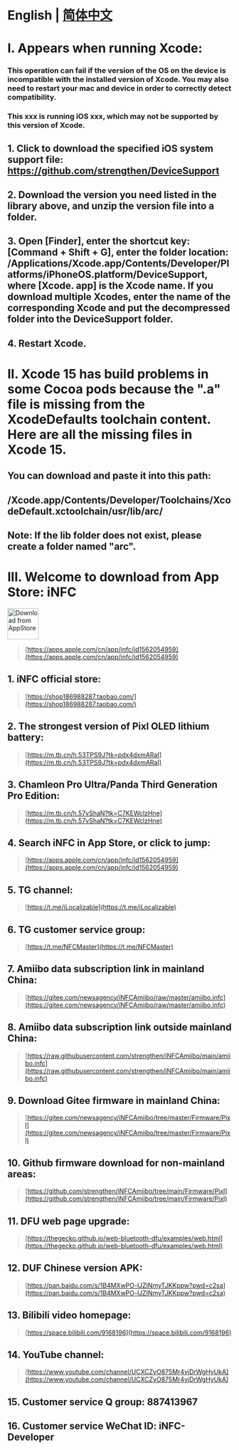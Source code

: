 # English | [简体中文](./README-CN.md)

# I. Appears when running Xcode:
### This operation can fail if the version of the OS on the device is incompatible with the installed version of Xcode. You may also need to restart your mac and device in order to correctly detect compatibility.
### This xxx is running iOS xxx, which may not be supported by this version of Xcode.
## 1. Click to download the specified iOS system support file: https://github.com/strengthen/DeviceSupport
## 2. Download the version you need listed in the library above, and unzip the version file into a folder.
## 3. Open [Finder], enter the shortcut key: [Command + Shift + G], enter the folder location: /Applications/Xcode.app/Contents/Developer/Platforms/iPhoneOS.platform/DeviceSupport, where [Xcode. app] is the Xcode name. If you download multiple Xcodes, enter the name of the corresponding Xcode and put the decompressed folder into the DeviceSupport folder.
## 4. Restart Xcode.

# II. Xcode 15 has build problems in some Cocoa pods because the ".a" file is missing from the XcodeDefaults toolchain content. Here are all the missing files in Xcode 15.
## You can download and paste it into this path:
## /Xcode.app/Contents/Developer/Toolchains/XcodeDefault.xctoolchain/usr/lib/arc/
## Note: If the lib folder does not exist, please create a folder named "arc".

# III. Welcome to download from App Store: iNFC
<a href='https://apps.apple.com/cn/app/infc/id1562054959'><img height='70' alt='Download from AppStore' src='https://img.whalenas.com:283/image/202207141215375.png' /></a>
> [https://apps.apple.com/cn/app/infc/id1562054959](https://apps.apple.com/cn/app/infc/id1562054959)
## 1. iNFC official store:
> [https://shop186988287.taobao.com/](https://shop186988287.taobao.com/)
## 2. The strongest version of Pixl OLED lithium battery:
> [https://m.tb.cn/h.53TPS9J?tk=pdx4dxmARaI](https://m.tb.cn/h.53TPS9J?tk=pdx4dxmARaI)
## 3. Chamleon Pro Ultra/Panda Third Generation Pro Edition:
> [https://m.tb.cn/h.57vShaN?tk=C7KEWclzHne](https://m.tb.cn/h.57vShaN?tk=C7KEWclzHne)
## 4. Search iNFC in App Store, or click to jump:
> [https://apps.apple.com/cn/app/infc/id1562054959](https://apps.apple.com/cn/app/infc/id1562054959)
## 5. TG channel:
> [https://t.me/iLocalizable](https://t.me/iLocalizable)
## 6. TG customer service group:
> [https://t.me/NFCMaster](https://t.me/NFCMaster)
## 7. Amiibo data subscription link in mainland China:
> [https://gitee.com/newsagency/iNFCAmiibo/raw/master/amiibo.infc](https://gitee.com/newsagency/iNFCAmiibo/raw/master/amiibo.infc)
## 8. Amiibo data subscription link outside mainland China:
> [https://raw.githubusercontent.com/strengthen/iNFCAmiibo/main/amiibo.infc](https://raw.githubusercontent.com/strengthen/iNFCAmiibo/main/amiibo.infc)
## 9. Download Gitee firmware in mainland China:
> [https://gitee.com/newsagency/iNFCAmiibo/tree/master/Firmware/Pixl](https://gitee.com/newsagency/iNFCAmiibo/tree/master/Firmware/Pixl)
## 10. Github firmware download for non-mainland areas:
> [https://github.com/strengthen/iNFCAmiibo/tree/main/Firmware/Pixl](https://github.com/strengthen/iNFCAmiibo/tree/main/Firmware/Pixl)
## 11. DFU web page upgrade:
> [https://thegecko.github.io/web-bluetooth-dfu/examples/web.html](https://thegecko.github.io/web-bluetooth-dfu/examples/web.html)
## 12. DUF Chinese version APK:
> [https://pan.baidu.com/s/1B4MXwPO-lJZINmyTJKKppw?pwd=c2sa](https://pan.baidu.com/s/1B4MXwPO-lJZINmyTJKKppw?pwd=c2sa)
## 13. Bilibili video homepage:
> [https://space.bilibili.com/9168196](https://space.bilibili.com/9168196)
## 14. YouTube channel:
> [https://www.youtube.com/channel/UCXCZyO875Mr4vjDrWgHyUkA](https://www.youtube.com/channel/UCXCZyO875Mr4vjDrWgHyUkA)
## 15. Customer service Q group: 887413967
## 16. Customer service WeChat ID: iNFC-Developer